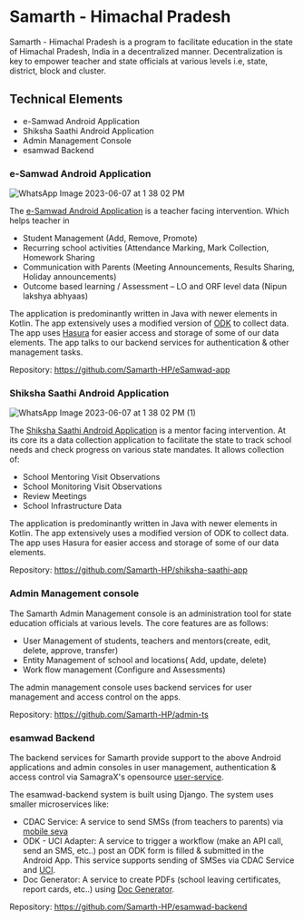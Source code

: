 # Samarth - Himachal Pradesh

Samarth - Himachal Pradesh is a program to facilitate education in the state of Himachal Pradesh,
India in a decentralized manner. Decentralization is key to empower teacher and state officials at
various levels i.e, state, district, block and cluster.


## Technical Elements

* e-Samwad Android Application
* Shiksha Saathi Android Application
* Admin Management Console
* esamwad Backend

### e-Samwad Android Application

![WhatsApp Image 2023-06-07 at 1 38 02 PM](https://github.com/Samarth-HP/docs/assets/111346170/a729abb2-1162-4cbb-9076-263a625dc75e)


The [e-Samwad Android Application](https://play.google.com/store/apps/details?id=com.himachal.android.eSamwad)
is a teacher facing intervention. Which helps teacher in

* Student Management (Add, Remove, Promote)
* Recurring school activities (Attendance Marking, Mark Collection, Homework Sharing
* Communication with Parents (Meeting Announcements, Results Sharing, Holiday announcements)
* Outcome based learning / Assessment – LO and ORF level data (Nipun lakshya abhyaas)


The application is predominantly written in Java with newer elements in Kotlin. The app extensively
uses a modified version of [ODK](https://getodk.org/) to collect data. The app
uses [Hasura](https://hasura.io/) for easier access and storage of some of our data elements. The
app talks to our backend services for authentication & other management tasks.

Repository: https://github.com/Samarth-HP/eSamwad-app

### Shiksha Saathi Android Application

![WhatsApp Image 2023-06-07 at 1 38 02 PM (1)](https://github.com/Samarth-HP/docs/assets/111346170/43bde72b-53e3-4edb-8d08-45df69447519)


The [Shiksha Saathi Android Application](https://play.google.com/store/apps/details?id=com.samagra.shikshaSaathi)
is a mentor facing intervention. At its core its a data collection application to facilitate the
state to track school needs and check progress on various state mandates. It allows collection of: 

* School Mentoring Visit Observations
* School Monitoring Visit Observations
* Review Meetings
* School Infrastructure Data

The application is predominantly written in Java with newer elements in Kotlin. The app extensively
uses a modified version of ODK to collect data. The app uses Hasura for easier access and storage of
some of our data elements.

Repository: https://github.com/Samarth-HP/shiksha-saathi-app

### Admin Management console

The Samarth Admin Management console is an administration tool for state education officials at
various levels. The core features are as follows:

* User Management of students, teachers and mentors(create, edit, delete, approve, transfer)
* Entity Management of school and locations( Add, update, delete)
* Work flow management (Configure and Assessments)

The admin management console uses backend services for user management and access control on the
apps.

Repository: https://github.com/Samarth-HP/admin-ts

### esamwad Backend

The backend services for Samarth provide support to the above Android applications and admin
consoles in user management, authentication & access control via SamagraX's
opensource [user-service](https://github.com/Samagra-Development/user-service).

The esamwad-backend system is built using Django. The system uses smaller microservices like:

* CDAC Service: A service to send SMSs (from teachers to parents)
  via [mobile seva](https://mgov.gov.in/SMSGateway)
* ODK - UCI Adapter: A service to trigger a workflow (make an API call, send an SMS, etc..) post an
  ODK form is filled & submitted in the Android App. This service supports sending of SMSes via CDAC Service and [UCI](https://uci.sunbird.org/).
* Doc Generator: A service to create PDFs (school leaving certificates, report cards, etc..)
  using [Doc Generator](https://github.com/Samagra-Development/Doc-Generator).

Repository: https://github.com/Samarth-HP/esamwad-backend
